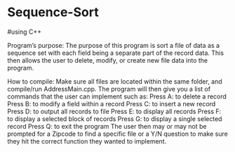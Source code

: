 # Sequence-Sort
#using C++

Program’s purpose:
The purpose of this program is sort a file of data as a sequence set with each field being a separate part of the record data. This then allows the user to delete, modify, or create new file data into the program. 

How to compile:
Make sure all files are located within the same folder, and compile/run AddressMain.cpp.  The program will then give you a list of commands that the user can implement such as:
Press A: to delete a record
Press B: to modify a field within a record
Press C: to insert a new record
Press D: to output all records to file
Press E: to display all records
Press F: to display a selected block of records
Press G: to display a single selected record
Press Q: to exit the program
The user then may or may not be prompted for a Zipcode to find a specific file or a Y/N question to make sure they hit the correct function they wanted to implement. 
